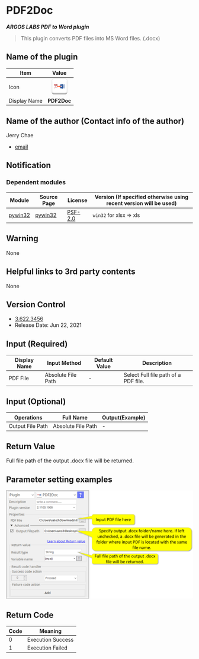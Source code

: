 # PDF2Doc

***ARGOS LABS PDF to Word plugin***
> This plugin converts PDF files into MS Word files. (.docx)

## Name of the plugin
Item         | Value
-------------|:---:
Icon         | ![pdf2doc](icon.png) 
Display Name | **PDF2Doc**

## Name of the author (Contact info of the author)

Jerry Chae
* [email](mailto:mcchae`@argos-labs.com)

[comment]: <> (* [github]&#40;https://github.com/Jerry-Chae&#41;)

## Notification

### Dependent modules
Module | Source Page | License | Version (If specified otherwise using recent version will be used)
---|---|---|---
[pywin32](https://pypi.org/project/pywin32/) | [pywin32](https://github.com/mhammond/pywin32) | [PSF-2.0](https://github.com/mhammond/pywin32/blob/main/Pythonwin/License.txt) | `win32` for xlsx => xls


## Warning 
None

## Helpful links to 3rd party contents
None

## Version Control 
* [3.622.3456](setup.yaml)
* Release Date: Jun 22, 2021

## Input (Required)
Display Name | Input Method       | Default Value | Description
-------------|--------------------|---------------|---
PDF File         | Absolute File Path | -             | Select Full file path of a PDF file.



## Input (Optional)


Operations | Full Name                    | Output(Example)
----|------------------------------|---
Output File Path         | Absolute File Path | -             | Specify output .docx folder/name here. If left unchecked, a .docx file will be generated in the folder where input PDF is located with the same file name.




## Return Value
Full file path of the output .docx file will be returned.

## Parameter setting examples
![Text_from_Image01](README_01.png)

## Return Code
Code | Meaning
---|---
0 | Execution Success
1 | Execution Failed
